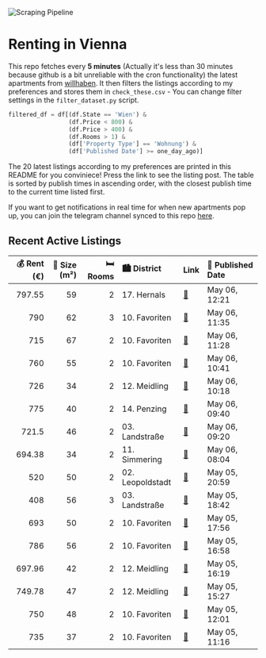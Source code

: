 ![Scraping Pipeline](https://github.com/AthomsG/renting-in-vienna/actions/workflows/run_pipeline.yml/badge.svg)


# Renting in Vienna

This repo fetches every **5 minutes** (Actually it's less than 30 minutes because github is a bit unreliable with the cron functionality) the latest apartments from [willhaben](https://www.willhaben.at/).
It then filters the listings according to my preferences and stores them in `check_these.csv` - You can change filter settings in the `filter_dataset.py` script.

```python
filtered_df = df[(df.State == 'Wien') & 
                 (df.Price < 800) &
                 (df.Price > 400) &
                 (df.Rooms > 1) &
                 (df['Property Type'] == 'Wohnung') &
                 (df['Published Date'] >= one_day_ago)]
```

The 20 latest listings according to my preferences are printed in this README for you conviniece! Press the link to see the listing post.
The table is sorted by publish times in ascending order, with the closest publish time to the current time listed first.

If you want to get notifications in real time for when new apartments pop up, you can join the telegram channel synced to this repo [here](https://t.me/+1HPAYOf5BSsyNTlk).

## Recent Active Listings

|   💰 Rent (€) |   📏 Size (m²) |   🛏️ Rooms | 🏙️ District      | Link                                                                                                                                                                                                    | 📅 Published Date   |
|-------------:|--------------:|-----------:|:-----------------|:--------------------------------------------------------------------------------------------------------------------------------------------------------------------------------------------------------|:-------------------|
|       797.55 |            59 |          2 | 17. Hernals      | [🔗](https://www.willhaben.at/iad/immobilien/d/mietwohnungen/wien/wien-1170-hernals/beautiful-2-room-apartment-with-separate-kitchen-1081911690/)                                                        | May 06, 12:21      |
|       790    |            62 |          3 | 10. Favoriten    | [🔗](https://www.willhaben.at/iad/immobilien/d/mietwohnungen/wien/wien-1100-favoriten/wohnung-himberger-stra%C3%9Fe-n%C3%A4he-u1-station-neulaa-1104778650/)                                             | May 06, 11:35      |
|       715    |            67 |          2 | 10. Favoriten    | [🔗](https://www.willhaben.at/iad/immobilien/d/mietwohnungen/wien/wien-1100-favoriten/komfortable-2--zimmer--altbauwohnung-%7C-befristet-%7C-ab-sofort-785680806/)                                       | May 06, 11:28      |
|       760    |            55 |          2 | 10. Favoriten    | [🔗](https://www.willhaben.at/iad/immobilien/d/mietwohnungen/wien/wien-1100-favoriten/zwei-zimmer-wohnung-1601183165/)                                                                                   | May 06, 10:41      |
|       726    |            34 |          2 | 12. Meidling     | [🔗](https://www.willhaben.at/iad/immobilien/d/mietwohnungen/wien/wien-1120-meidling/mitten-in-meidling---nahe-schlo%C3%9F-sch%C3%B6nbrunn-2096966002/)                                                  | May 06, 10:18      |
|       775    |            40 |          2 | 14. Penzing      | [🔗](https://www.willhaben.at/iad/immobilien/d/mietwohnungen/wien/wien-1140-penzing/bestlage-1067651516/)                                                                                                | May 06, 09:40      |
|       721.5  |            46 |          2 | 03. Landstraße   | [🔗](https://www.willhaben.at/iad/immobilien/d/mietwohnungen/wien/wien-1030-landstra%C3%9Fe/sanierte-2-zimmer-altbauwohnung-mit-einbauk%C3%BCche-/-provisionsfrei/-n%C3%A4he-rudolfstiftung-1051968922/) | May 06, 09:20      |
|       694.38 |            34 |          2 | 11. Simmering    | [🔗](https://www.willhaben.at/iad/immobilien/d/mietwohnungen/wien/wien-1110-simmering/hochwertig-hell-und-toll-aufgeteilt-///-dachterrassenwohnung-in-sch%C3%B6ner-lage-nahe-flughafen-wien-2116586948/) | May 06, 08:04      |
|       520    |            50 |          2 | 02. Leopoldstadt | [🔗](https://www.willhaben.at/iad/immobilien/d/mietwohnungen/wien/wien-1020-leopoldstadt/gemeindewohnung-zu-vergeben---2-zimmer-balkon-teilm%C3%B6bliert---mit-vormerkschein-1306684366/)                | May 05, 20:59      |
|       408    |            56 |          3 | 03. Landstraße   | [🔗](https://www.willhaben.at/iad/immobilien/d/mietwohnungen/wien/wien-1030-landstra%C3%9Fe/wiener-wohnen-direktvergabe-vormerkschein-29.04.2024-3-zimmer-1682915199/)                                   | May 05, 18:42      |
|       693    |            50 |          2 | 10. Favoriten    | [🔗](https://www.willhaben.at/iad/immobilien/d/mietwohnungen/wien/wien-1100-favoriten/ruhige-renovierte-neubauwohnung-hofseitig-1775181648/)                                                             | May 05, 17:56      |
|       786    |            56 |          2 | 10. Favoriten    | [🔗](https://www.willhaben.at/iad/immobilien/d/mietwohnungen/wien/wien-1100-favoriten/hauptbahnhof-u1-wenige-meter-fussg%C3%A4ngerzone-2112264378/)                                                      | May 05, 16:58      |
|       697.96 |            42 |          2 | 12. Meidling     | [🔗](https://www.willhaben.at/iad/immobilien/d/mietwohnungen/wien/wien-1120-meidling/provisionsfreie-2-zimmer-wohnung-in-meidling-1398414697/)                                                           | May 05, 16:19      |
|       749.78 |            47 |          2 | 12. Meidling     | [🔗](https://www.willhaben.at/iad/immobilien/d/mietwohnungen/wien/wien-1120-meidling/sch%C3%B6ne-2-zimmer-wohnung-n%C3%A4he-sch%C3%B6nbrunner-schlosspark%21-1257201030/)                                | May 05, 15:27      |
|       750    |            48 |          2 | 10. Favoriten    | [🔗](https://www.willhaben.at/iad/immobilien/d/mietwohnungen/wien/wien-1100-favoriten/ruhige-2-zimmer-wohnung-direkt-an-der-u1-troststra%C3%9Fe-875266522/)                                              | May 05, 12:01      |
|       735    |            37 |          2 | 10. Favoriten    | [🔗](https://www.willhaben.at/iad/immobilien/d/mietwohnungen/wien/wien-1100-favoriten/2-zimmer-neubauwohnung-inkl-komplettk%C3%BCche-loggia-und-kellerabteil-/-hs28-top-216-840338411/)                  | May 05, 11:16      |
